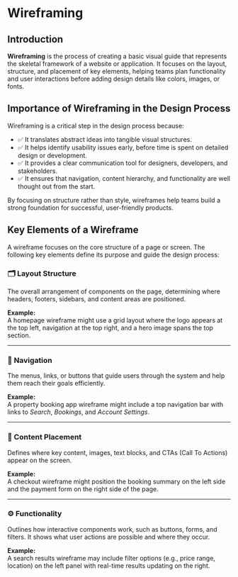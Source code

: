 # Wireframing

## Introduction

**Wireframing** is the process of creating a basic visual guide that represents the skeletal framework of a website or application. It focuses on the layout, structure, and placement of key elements, helping teams plan functionality and user interactions before adding design details like colors, images, or fonts.

## Importance of Wireframing in the Design Process

Wireframing is a critical step in the design process because:
- ✅ It translates abstract ideas into tangible visual structures.
- ✅ It helps identify usability issues early, before time is spent on detailed design or development.
- ✅ It provides a clear communication tool for designers, developers, and stakeholders.
- ✅ It ensures that navigation, content hierarchy, and functionality are well thought out from the start.

By focusing on structure rather than style, wireframes help teams build a strong foundation for successful, user-friendly products.
## Key Elements of a Wireframe

A wireframe focuses on the core structure of a page or screen. The following key elements define its purpose and guide the design process:

### 🗂️ Layout Structure
The overall arrangement of components on the page, determining where headers, footers, sidebars, and content areas are positioned.

**Example:**  
A homepage wireframe might use a grid layout where the logo appears at the top left, navigation at the top right, and a hero image spans the top section.

---

### 🧭 Navigation
The menus, links, or buttons that guide users through the system and help them reach their goals efficiently.

**Example:**  
A property booking app wireframe might include a top navigation bar with links to *Search*, *Bookings*, and *Account Settings*.

---

### 📝 Content Placement
Defines where key content, images, text blocks, and CTAs (Call To Actions) appear on the screen.

**Example:**  
A checkout wireframe might position the booking summary on the left side and the payment form on the right side of the page.

---

### ⚙️ Functionality
Outlines how interactive components work, such as buttons, forms, and filters. It shows what user actions are possible and where they occur.

**Example:**  
A search results wireframe may include filter options (e.g., price range, location) on the left panel with real-time results updating on the right.



